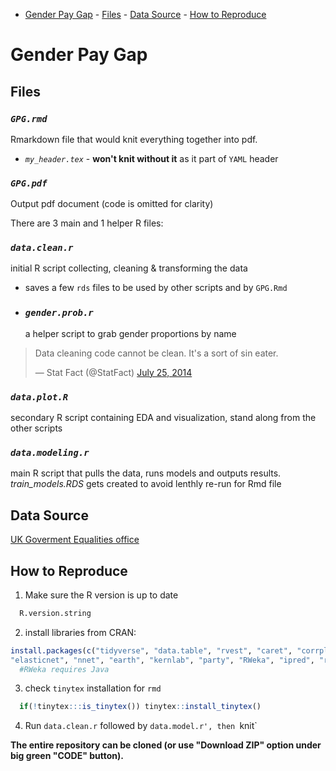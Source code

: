  -   [Gender Pay Gap](#gender-pay-gap)
    -   [Files](#files)
    -   [Data Source](#data-source)
    -   [How to Reproduce](#how-to-reproduce)
# Gender Pay Gap

## Files

### *`GPG.rmd`*
Rmarkdown file that would knit everything together into pdf.
* *`my_header.tex`* - **won't knit without it** as it part of `YAML` header
    
### *`GPG.pdf`*
Output pdf document (code is omitted for clarity)

There are 3 main and 1 helper R files:

### *`data.clean.r`* 
initial R script collecting, cleaning & transforming the data
* saves a few `rds` files to be used by other scripts and by `GPG.Rmd`
* ### *`gender.prob.r`*
   a helper script to grab gender proportions by name
   
<blockquote class="twitter-tweet" lang="en">

<p>

Data cleaning code cannot be clean. It's a sort of sin eater.

</p>

— Stat Fact (@StatFact)
<a href="https://twitter.com/StatFact/status/492753200190341120">July
25, 2014</a>

</blockquote>

### *`data.plot.R`* 
secondary R script containing EDA and visualization, stand along from the other scripts

### *`data.modeling.r`*
main R script that pulls the data, runs models and outputs results.
*train_models.RDS* gets created to avoid lenthly re-run for Rmd file 

## Data Source
[UK Goverment Equalities office](https://www.gov.uk/government/organisations/government-equalities-office)

## How to Reproduce
1. Make sure the R version is up to date

``` r
  R.version.string
```

2. install libraries from CRAN:

``` r
install.packages(c("tidyverse", "data.table", "rvest", "caret", "corrplot", "ggcorrplot", "e1071", "gridExtra", "doParallel", "pls"
"elasticnet", "nnet", "earth", "kernlab", "party", "RWeka", "ipred", "randomForest", "Cubist"))
  #RWeka requires Java
```
3. check `tinytex` installation for `rmd`
``` r
  if(!tinytex:::is_tinytex()) tinytex::install_tinytex()
```
4.  Run `data.clean.r` followed by `data.model.r', then `knit` 

**The entire repository can be cloned (or use "Download ZIP" option under big green "CODE" button).**
